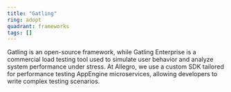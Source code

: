 ```yaml
---
title: "Gatling"
ring: adopt
quadrant: frameworks
tags: []
---
```


Gatling is an open-source framework, while Gatling Enterprise is a commercial load testing tool used to simulate user
behavior and analyze system performance under stress. At Allegro, we use a custom SDK tailored for performance testing
AppEngine microservices, allowing developers to write complex testing scenarios. 
